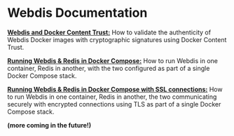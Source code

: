 # Webdis Documentation

[**Webdis and Docker Content Trust:**](webdis-docker-content-trust.md#webdis-and-docker-content-trust) How to validate the authenticity of Webdis Docker images with cryptographic signatures using Docker Content Trust.

[**Running Webdis & Redis in Docker Compose:**](webdis-redis-docker-compose.md#running-webdis--redis-in-docker-compose) How to run Webdis in one container, Redis in another, with the two configured as part of a single Docker Compose stack.

[**Running Webdis & Redis in Docker Compose with SSL connections:**](webdis-redis-docker-compose-ssl.md#running-webdis--redis-in-docker-compose-with-ssl-connections) How to run Webdis in one container, Redis in another, the two communicating securely with encrypted connections using TLS as part of a single Docker Compose stack.

**(more coming in the future!)**
